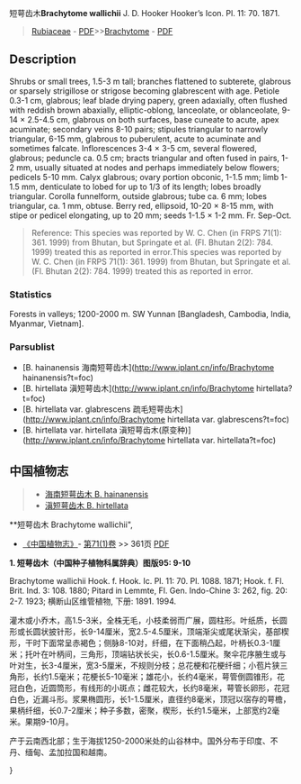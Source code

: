 短萼齿木**Brachytome wallichii** J. D. Hooker Hooker’s Icon. Pl. 11: 70. 1871.

> [Rubiaceae](http://www.iplant.cn/info/Rubiaceae?t=foc) - [PDF](http://www.iplant.cn/foc/pdf/Rubiaceae.pdf)>>[Brachytome](http://www.iplant.cn/info/Brachytome?t=foc) - [PDF](http://www.iplant.cn/foc/pdf/Brachytome.pdf)

## Description

Shrubs or small trees, 1.5-3 m tall; branches flattened to subterete, glabrous or sparsely strigillose or strigose becoming glabrescent with age. Petiole 0.3-1 cm, glabrous; leaf blade drying papery, green adaxially, often flushed with reddish brown abaxially, elliptic-oblong, lanceolate, or oblanceolate, 9-14 × 2.5-4.5 cm, glabrous on both surfaces, base cuneate to acute, apex acuminate; secondary veins 8-10 pairs; stipules triangular to narrowly triangular, 6-15 mm, glabrous to puberulent, acute to acuminate and sometimes falcate. Inflorescences 3-4 × 3-5 cm, several flowered, glabrous; peduncle ca. 0.5 cm; bracts triangular and often fused in pairs, 1-2 mm, usually situated at nodes and perhaps immediately below flowers; pedicels 5-10 mm. Calyx glabrous; ovary portion obconic, 1-1.5 mm; limb 1-1.5 mm, denticulate to lobed for up to 1/3 of its length; lobes broadly triangular. Corolla funnelform, outside glabrous; tube ca. 6 mm; lobes triangular, ca. 1 mm, obtuse. Berry red, ellipsoid, 10-20 × 8-15 mm, with stipe or pedicel elongating, up to 20 mm; seeds 1-1.5 × 1-2 mm. Fr. Sep-Oct.


> Reference: 
> This species was reported by W. C. Chen (in FRPS 71(1): 361. 1999) from Bhutan, but Springate et al. (Fl. Bhutan 2(2): 784. 1999) treated this as reported in error.This species was reported by W. C. Chen (in FRPS 71(1): 361. 1999) from Bhutan, but Springate et al. (Fl. Bhutan 2(2): 784. 1999) treated this as reported in error.

### Statistics
Forests in valleys; 1200-2000 m. SW Yunnan [Bangladesh, Cambodia, India, Myanmar, Vietnam].

### Parsublist

* [B.  hainanensis  海南短萼齿木](http://www.iplant.cn/info/Brachytome hainanensis?t=foc)
* [B.  hirtellata  滇短萼齿木](http://www.iplant.cn/info/Brachytome hirtellata?t=foc)
* [B.  hirtellata var. glabrescens  疏毛短萼齿木](http://www.iplant.cn/info/Brachytome hirtellata var. glabrescens?t=foc)
* [B.  hirtellata var. hirtellata  滇短萼齿木(原变种)](http://www.iplant.cn/info/Brachytome hirtellata var. hirtellata?t=foc)

## 中国植物志

> * [海南短萼齿木  B.  hainanensis](Brachytome-hainanensis-海南短萼齿木.md)
> * [滇短萼齿木  B.  hirtellata](Brachytome-hirtellata-滇短萼齿木.md)


**短萼齿木 Brachytome wallichii",

* [《中国植物志》](http://www.iplant.cn/frps)- [第71(1)卷](http://www.iplant.cn/frps/vol/71(1)) >> 361页 [PDF](http://www.iplant.cn/frps/pdf/71(1)/361.PDF)


**1. 短萼齿木（中国种子植物科属辞典）图版95: 9-10**

Brachytome wallichii Hook. f. Hook. Ic. Pl. 11: 70. Pl. 1088. 1871; Hook. f. Fl. Brit. Ind. 3: 108. 1880; Pitard in Lemmte, Fl. Gen. Indo-Chine 3: 262, fig. 20: 2-7. 1923; 横断山区维管植物, 下册: 1891. 1994.

灌木或小乔木，高1.5-3米，全株无毛，小枝柔弱而广展，圆柱形。叶纸质，长圆形或长圆状披针形，长9-14厘米，宽2.5-4.5厘米，顶端渐尖或尾状渐尖，基部楔形，干时下面常呈赤褐色；侧脉8-10对，纤细，在下面稍凸起，叶柄长0.3-1厘米；托叶在叶柄间，三角形，顶端钻状长尖，长0.6-1.5厘米。聚伞花序腋生或与叶对生，长3-4厘米，宽3-5厘米，不规则分枝；总花梗和花梗纤细；小苞片狭三角形，长约1.5毫米；花梗长5-10毫米；雄花小，长约4毫米，萼管倒圆锥形，花冠白色，近圆筒形，有线形的小斑点；雌花较大，长约8毫米，萼管长卵形，花冠白色，近漏斗形。浆果椭圆形，长1-1.5厘米，直径约8毫米，顶冠以宿存的萼檐，果柄纤细，长0.7-2厘米；种子多数，密聚，楔形，长约1.5毫米，上部宽约2毫米。果期9-10月。

产于云南西北部；生于海拔1250-2000米处的山谷林中。国外分布于印度、不丹、缅甸、孟加拉国和越南。

}